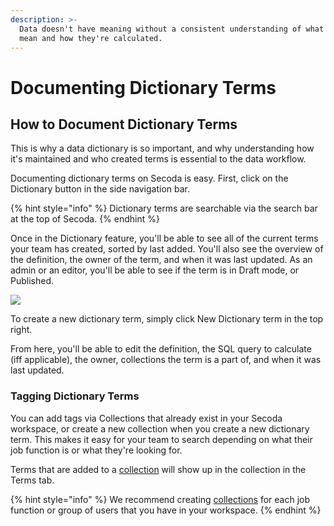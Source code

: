 ```yaml
---
description: >-
  Data doesn't have meaning without a consistent understanding of what terms
  mean and how they're calculated.
---
```


# Documenting Dictionary Terms

## How to Document Dictionary Terms

This is why a data dictionary is so important, and why understanding how it's maintained and who created terms is essential to the data workflow.&#x20;

Documenting dictionary terms on Secoda is easy. First, click on the Dictionary button in the side navigation bar.&#x20;

{% hint style="info" %}
Dictionary terms are searchable via the search bar at the top of Secoda.
{% endhint %}

Once in the Dictionary feature, you'll be able to see all of the current terms your team has created, sorted by last added. You'll also see the overview of the definition, the owner of the term, and when it was last updated. As an admin or an editor, you'll be able to see if the term is in Draft mode, or Published.&#x20;

![](<https://secoda-public-media-assets.s3.amazonaws.com/ezgif.com-gif-maker%20(3)%20(2).gif>)

To create a new dictionary term, simply click New Dictionary term in the top right.&#x20;

From here, you'll be able to edit the definition, the SQL query to calculate (iff applicable), the owner, collections the term is a part of, and when it was last updated.&#x20;

### Tagging Dictionary Terms

You can add tags via Collections that already exist in your Secoda workspace, or create a new collection when you create a new dictionary term. This makes it easy for your team to search depending on what their job function is or what they're looking for.&#x20;

Terms that are added to a [collection](broken-reference) will show up in the collection in the Terms tab. &#x20;

{% hint style="info" %}
We recommend creating [collections](broken-reference) for each job function or group of users that you have in your workspace.&#x20;
{% endhint %}
